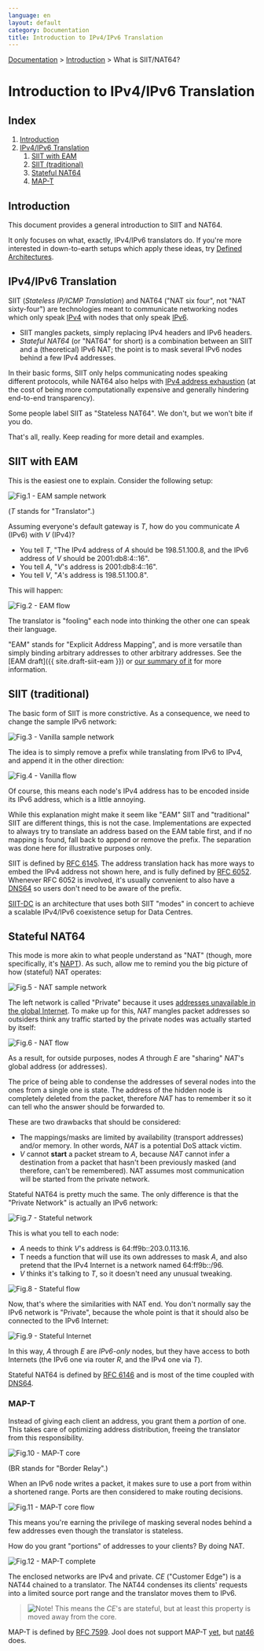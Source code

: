 ```yaml
---
language: en
layout: default
category: Documentation
title: Introduction to IPv4/IPv6 Translation
---
```


[Documentation](documentation.html) > [Introduction](documentation.html#introduction) > What is SIIT/NAT64?

# Introduction to IPv4/IPv6 Translation

## Index

1. [Introduction](#introduction)
2. [IPv4/IPv6 Translation](#ipv4ipv6-translation)
   1. [SIIT with EAM](#siit-with-eam)
   2. [SIIT (traditional)](#siit-traditional)
   3. [Stateful NAT64](#stateful-nat64)
   4. [MAP-T](#map-t)

## Introduction

This document provides a general introduction to SIIT and NAT64.

It only focuses on what, exactly, IPv4/IPv6 translators do. If you're more interested in down-to-earth setups which apply these ideas, try [Defined Architectures](documentation.html#defined-architectures).

## IPv4/IPv6 Translation

SIIT (_Stateless IP/ICMP Translation_) and NAT64 ("NAT six four", not "NAT sixty-four") are technologies meant to communicate networking nodes which only speak [IPv4](http://en.wikipedia.org/wiki/IPv4) with nodes that only speak [IPv6](http://en.wikipedia.org/wiki/IPv6).

- SIIT mangles packets, simply replacing IPv4 headers and IPv6 headers.
- _Stateful NAT64_ (or "NAT64" for short) is a combination between an SIIT and a (theoretical) IPv6 NAT; the point is to mask several IPv6 nodes behind a few IPv4 addresses.

In their basic forms, SIIT only helps communicating nodes speaking different protocols, while NAT64 also helps with [IPv4 address exhaustion](http://en.wikipedia.org/wiki/IPv4_address_exhaustion) (at the cost of being more computationally expensive and generally hindering end-to-end transparency).

Some people label SIIT as "Stateless NAT64". We don't, but we won't bite if you do.

That's all, really. Keep reading for more detail and examples.

## SIIT with EAM

This is the easiest one to explain. Consider the following setup:

![Fig.1 - EAM sample network](../images/network/eam.svg)

(_T_ stands for "Translator".)

Assuming everyone's default gateway is _T_, how do you communicate _A_ (IPv6) with _V_ (IPv4)?

- You tell _T_, "The IPv4 address of _A_ should be 198.51.100.8, and the IPv6 address of _V_ should be 2001:db8:4::16".
- You tell _A_, "_V_'s address is 2001:db8:4::16".
- You tell _V_, "_A_'s address is 198.51.100.8".

This will happen:

![Fig.2 - EAM flow](../images/flow/eam-en.svg)

The translator is "fooling" each node into thinking the other one can speak their language.

"EAM" stands for "Explicit Address Mapping", and is more versatile than simply binding arbitrary addresses to other arbitrary addresses. See the [EAM draft]({{ site.draft-siit-eam }}) or [our summary of it](eamt.html) for more information.

## SIIT (traditional)

The basic form of SIIT is more constrictive. As a consequence, we need to change the sample IPv6 network:

![Fig.3 - Vanilla sample network](../images/network/vanilla.svg)

The idea is to simply remove a prefix while translating from IPv6 to IPv4, and append it in the other direction:

![Fig.4 - Vanilla flow](../images/flow/vanilla-en.svg)

Of course, this means each node's IPv4 address has to be encoded inside its IPv6 address, which is a little annoying.

While this explanation might make it seem like "EAM" SIIT and "traditional" SIIT are different things, this is not the case. Implementations are expected to always try to translate an address based on the EAM table first, and if no mapping is found, fall back to append or remove the prefix. The separation was done here for illustrative purposes only.

SIIT is defined by [RFC 6145](http://tools.ietf.org/html/rfc6145). The address translation hack has more ways to embed the IPv4 address not shown here, and is fully defined by [RFC 6052](http://tools.ietf.org/html/rfc6052). Whenever RFC 6052 is involved, it's usually convenient to also have a [DNS64](dns64.html) so users don't need to be aware of the prefix.

[SIIT-DC](siit-dc.html) is an architecture that uses both SIIT "modes" in concert to achieve a scalable IPv4/IPv6 coexistence setup for Data Centres.

## Stateful NAT64

This mode is more akin to what people understand as "NAT" (though, more specifically, it's [NAPT](https://tools.ietf.org/html/rfc2663#section-4.1.2)). As such, allow me to remind you the big picture of how (stateful) NAT operates:

![Fig.5 - NAT sample network](../images/network/nat-en.svg)

The left network is called "Private" because it uses [addresses unavailable in the global Internet](http://en.wikipedia.org/wiki/Private_network). To make up for this, _NAT_ mangles packet addresses so outsiders think any traffic started by the private nodes was actually started by itself:

![Fig.6 - NAT flow](../images/flow/nat-en.svg)

As a result, for outside purposes, nodes _A_ through _E_ are "sharing" _NAT_'s global address (or addresses).

The price of being able to condense the addresses of several nodes into the ones from a single one is state. The address of the hidden node is completely deleted from the packet, therefore _NAT_ has to remember it so it can tell who the answer should be forwarded to.

These are two drawbacks that should be considered:

- The mappings/masks are limited by availability (transport addresses) and/or memory. In other words, _NAT_ is a potential DoS attack victim.
- _V_ cannot **start** a packet stream to _A_, because _NAT_ cannot infer a destination from a packet that hasn't been previously masked (and therefore, can't be remembered). NAT assumes most communication will be started from the private network.

Stateful NAT64 is pretty much the same. The only difference is that the "Private Network" is actually an IPv6 network:

![Fig.7 - Stateful network](../images/network/stateful.svg)

This is what you tell to each node:

- _A_ needs to think _V_'s address is 64:ff9b::203.0.113.16.
- T needs a function that will use its own addresses to mask _A_, and also pretend that the IPv4 Internet is a network named 64:ff9b::/96.
- _V_ thinks it's talking to _T_, so it doesn't need any unusual tweaking.

![Fig.8 - Stateful flow](../images/flow/stateful-en.svg)

Now, that's where the similarities with NAT end. You don't normally say the IPv6 network is "Private", because the whole point is that it should also be connected to the IPv6 Internet:

![Fig.9 - Stateful Internet](../images/network/full-en.svg)

In this way, _A_ through _E_ are _IPv6-only_ nodes, but they have access to both Internets (the IPv6 one via router _R_, and the IPv4 one via _T_).

Stateful NAT64 is defined by [RFC 6146](http://tools.ietf.org/html/rfc6146) and is most of the time coupled with [DNS64](dns64.html).

### MAP-T

Instead of giving each client an address, you grant them a _portion_ of one. This takes care of optimizing address distribution, freeing the translator from this responsibility.

![Fig.10 - MAP-T core](../images/network/mapt-core.svg)

(BR stands for "Border Relay".)

When an IPv6 node writes a packet, it makes sure to use a port from within a shortened range. Ports are then considered to make routing decisions.

![Fig.11 - MAP-T core flow](../images/flow/mapt-core.svg)

This means you're earning the privilege of masking several nodes behind a few addresses even though the translator is stateless.

How do you grant "portions" of addresses to your clients? By doing NAT.

![Fig.12 - MAP-T complete](../images/network/mapt-complete.svg)

The enclosed networks are IPv4 and private. _CE_ ("Customer Edge") is a NAT44 chained to a translator. The NAT44 condenses its clients' requests into a limited source port range and the translator moves them to IPv6.

> ![Note!](../images/bulb.svg) This means the _CE_'s are stateful, but at least this property is moved away from the core.

MAP-T is defined by [RFC 7599](https://tools.ietf.org/html/rfc7599). Jool does not support MAP-T [yet](https://github.com/NICMx/NAT64/issues/193), but [nat46](https://github.com/ayourtch/nat46) does.

